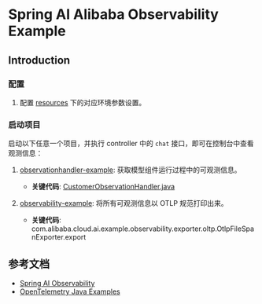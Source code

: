 # Spring AI Alibaba Observability Example

## Introduction

### 配置

1. 配置 [resources](observability-example/src/main/resources) 下的对应环境参数设置。

### 启动项目

启动以下任意一个项目，并执行 controller 中的 `chat` 接口，即可在控制台中查看观测信息：

1. [observationhandler-example](observationhandler-example): 获取模型组件运行过程中的可观测信息。
    - **关键代码**: [CustomerObservationHandler.java](observationhandler-example/src/main/java/com/alibaba/cloud/ai/observationhandlerexample/observationHandler/CustomerObservationHandler.java)

2. [observability-example](observability-example): 将所有可观测信息以 OTLP 规范打印出来。
    - **关键代码**: com.alibaba.cloud.ai.example.observability.exporter.oltp.OtlpFileSpanExporter.export

## 参考文档

- [Spring AI Observability](https://docs.spring.io/spring-ai/reference/1.0/observability/index.html)
- [OpenTelemetry Java Examples](https://github.com/open-telemetry/opentelemetry-java-examples)
